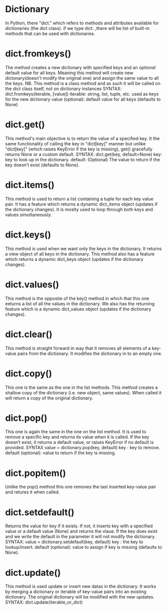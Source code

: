 # Dictionary
In Python, there "dict." which refers to methods and attributes available for dictionaries (the dict class). if we type dict. ,there will be list of built-in methods that can be used with dictionaries.
# dict.fromkeys()
The method creates a new dictionary with specified keys and an optional default value for all keys. Meaning this method will create new dictonary(doesn't modify the original one) and assign the same value to all the keys.
NB. This method is a class method and as such it will be called on the dict class itself, not on dictionary instances
SYNTAX: dict.fromkeys(iterable, [value])
    iterable: string, list, tuple, etc. used as keys for the new dictionary
    value (optional): default value for all keys (defaults to None)

# dict.get()
This method's main objective is to return the value of a specified key. It the same functionality of calling the key in "dict[key]" manner but unlike "dict[key]" (which raises KeyError if the key is missing), get() gracefully returns None or a custom default.
SYNTAX: dict.get(key, default=None)
    key: key to look up in the dictionary.
    default: (Optional) The value to return if the key doesn’t exist (defaults to None).

# dict.items()
This method is used to return a list containing a tuple for each key value pair. It has a feature which returns a dynamic dict_items object (updates if the dictionary changes). It is moslty used to loop through both keys and values simultaneously.

# dict.keys()
This method is used when we want only the keys in the dictionary. It returns a view object of all keys in the dictionary. This method also has a feature which returns a dynamic dict_keys object (updates if the dictionary changes).

# dict.values()
This method is the oppostie of the key() method in which that this one eeturns a list of all the values in the dictionary. We also has the returning feature which is a dynamic dict_values object (updates if the dictionary changes).

# dict.clear()
This method is straight forward in way that it removes all elements of a key-value pairs from the dictionary. It modifies the dictionary in to an empty one.

# dict.copy()
This one is the same as the one in the list methods. This method creates a shallow copy of the dictionary (i.e. new object, same values). When called it will return a copy of the original dictionary.

# dict.pop()
This one is again the same in the one on the list method. It is used to remove a specific key and returns its value when it is called. If the key doesn’t exist, it returns a default value, or raises KeyError if no default is provided.
SYNTAX value = dictionary.pop(key, default)
    key : key to remove.
    default (optional): value to return if the key is missing.

# dict.popitem()	
Unlike the pop() method this one removes the last inserted key-value pair and retures it when called.

# dict.setdefault()	
Returns the value for key if it exists. If not, it inserts key with a specified value or a default value (None) and returns the vlaue. If the key does exist and we write the default in the parameter it will not modify the dictionary.
SYNTAX: value = dictionary.setdefault(key, default)
    key : the key to lookup/insert.
    default (optional): value to assign if key is missing (defaults to None).

# dict.update()
This method is used update or insert new datas in the dictionary. It works by merging a dictionary or iterable of key-value pairs into an existing dictionary. The original dictionary will be modified with the new updates.
SYNTAX: dict.update(iterable_or_dict)